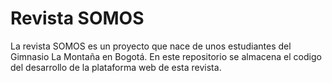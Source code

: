 # Revista SOMOS 

La revista SOMOS es un proyecto que nace de unos estudiantes del Gimnasio La Montaña en Bogotá.
En este repositorio se almacena el codigo del desarrollo de la plataforma web de esta revista.